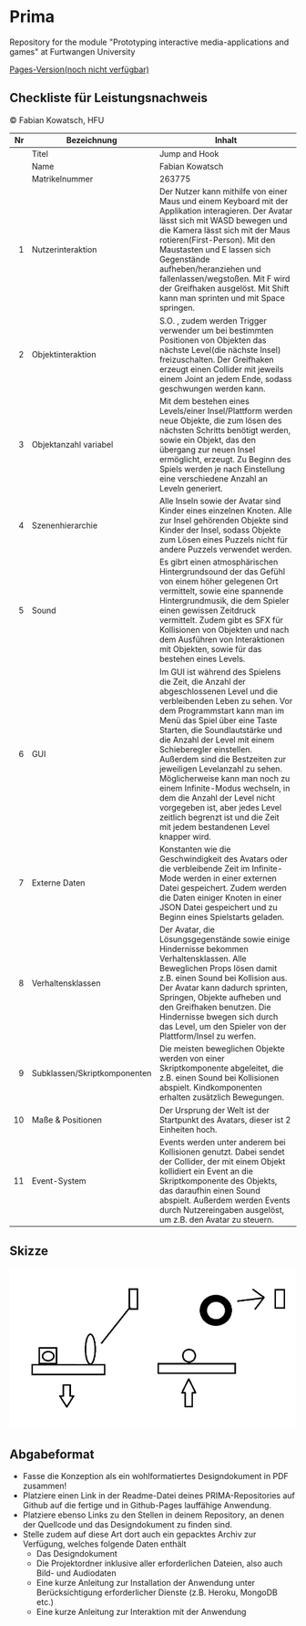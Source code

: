 # Prima

Repository for the module "Prototyping interactive media-applications and games" at Furtwangen University

[Pages-Version(noch nicht verfügbar)](#)

## Checkliste für Leistungsnachweis

© Fabian Kowatsch, HFU

|  Nr | Bezeichnung                  | Inhalt                                                                                                                                                                                                                                                                                                                                                                                                                                                                                                                                                           |
| --: | ---------------------------- | ---------------------------------------------------------------------------------------------------------------------------------------------------------------------------------------------------------------------------------------------------------------------------------------------------------------------------------------------------------------------------------------------------------------------------------------------------------------------------------------------------------------------------------------------------------------- |
|     | Titel                        | Jump and Hook                                                                                                                                                                                                                                                                                                                                                                                                                                                                                                                                                    |
|     | Name                         | Fabian Kowatsch                                                                                                                                                                                                                                                                                                                                                                                                                                                                                                                                                  |
|     | Matrikelnummer               | 263775                                                                                                                                                                                                                                                                                                                                                                                                                                                                                                                                                           |
|   1 | Nutzerinteraktion            | Der Nutzer kann mithilfe von einer Maus und einem Keyboard mit der Applikation interagieren. Der Avatar lässt sich mit WASD bewegen und die Kamera lässt sich mit der Maus rotieren(First-Person). Mit den Maustasten und E lassen sich Gegenstände aufheben/heranziehen und fallenlassen/wegstoßen. Mit F wird der Greifhaken ausgelöst. Mit Shift kann man sprinten und mit Space springen.                                                                                                                                                                    |
|   2 | Objektinteraktion            | S.O. , zudem werden Trigger verwender um bei bestimmten Positionen von Objekten das nächste Level(die nächste Insel) freizuschalten. Der Greifhaken erzeugt einen Collider mit jeweils einem Joint an jedem Ende, sodass geschwungen werden kann.                                                                                                                                                                                                                                                                                                                |
|   3 | Objektanzahl variabel        | Mit dem bestehen eines Levels/einer Insel/Plattform werden neue Objekte, die zum lösen des nächsten Schritts benötigt werden, sowie ein Objekt, das den übergang zur neuen Insel ermöglicht, erzeugt. Zu Beginn des Spiels werden je nach Einstellung eine verschiedene Anzahl an Leveln generiert.                                                                                                                                                                                                                                                              |
|   4 | Szenenhierarchie             | Alle Inseln sowie der Avatar sind Kinder eines einzelnen Knoten. Alle zur Insel gehörenden Objekte sind Kinder der Insel, sodass Objekte zum Lösen eines Puzzels nicht für andere Puzzels verwendet werden.                                                                                                                                                                                                                                                                                                                                                      |
|   5 | Sound                        | Es gibrt einen atmosphärischen Hintergrundsound der das Gefühl von einem höher gelegenen Ort vermittelt, sowie eine spannende Hintergrundmusik, die dem Spieler einen gewissen Zeitdruck vermittelt. Zudem gibt es SFX für Kollisionen von Objekten und nach dem Ausführen von Interaktionen mit Objekten, sowie für das bestehen eines Levels.                                                                                                                                                                                                                  |
|   6 | GUI                          | Im GUI ist während des Spielens die Zeit, die Anzahl der abgeschlossenen Level und die verbleibenden Leben zu sehen. Vor dem Programmstart kann man im Menü das Spiel über eine Taste Starten, die Soundlautstärke und die Anzahl der Level mit einem Schieberegler einstellen. Außerdem sind die Bestzeiten zur jeweiligen Levelanzahl zu sehen. Möglicherweise kann man noch zu einem Infinite-Modus wechseln, in dem die Anzahl der Level nicht vorgegeben ist, aber jedes Level zeitlich begrenzt ist und die Zeit mit jedem bestandenen Level knapper wird. |
|   7 | Externe Daten                | Konstanten wie die Geschwindigkeit des Avatars oder die verbleibende Zeit im Infinite-Mode werden in einer externen Datei gespeichert. Zudem werden die Daten einiger Knoten in einer JSON Datei gespeichert und zu Beginn eines Spielstarts geladen.                                                                                                                                                                                                                                                                                                            |
|   8 | Verhaltensklassen            | Der Avatar, die Lösungsgegenstände sowie einige Hindernisse bekommen Verhaltensklassen. Alle Beweglichen Props lösen damit z.B. einen Sound bei Kollision aus. Der Avatar kann dadurch sprinten, Springen, Objekte aufheben und den Greifhaken benutzen. Die Hindernisse bwegen sich durch das Level, um den Spieler von der Plattform/Insel zu werfen.                                                                                                                                                                                                          |
|   9 | Subklassen/Skriptkomponenten | Die meisten beweglichen Objekte werden von einer Skriptkomponente abgeleitet, die z.B. einen Sound bei Kollisionen abspielt. Kindkomponenten erhalten zusätzlich Bewegungen.                                                                                                                                                                                                                                                                                                                                                                                     |
|  10 | Maße & Positionen            | Der Ursprung der Welt ist der Startpunkt des Avatars, dieser ist 2 Einheiten hoch.                                                                                                                                                                                                                                                                                                                                                                                                                                                                               |
|  11 | Event-System                 | Events werden unter anderem bei Kollisionen genutzt. Dabei sendet der Collider, der mit einem Objekt kollidiert ein Event an die Skriptkomponente des Objekts, das daraufhin einen Sound abspielt. Außerdem werden Events durch Nutzereingaben ausgelöst, um z.B. den Avatar zu steuern.                                                                                                                                                                                                                                                                         |

## Skizze

![Skizze](Design/Skizze.png?raw=true "Skizze")

## Abgabeformat

- Fasse die Konzeption als ein wohlformatiertes Designdokument in PDF zusammen!
- Platziere einen Link in der Readme-Datei deines PRIMA-Repositories auf Github auf die fertige und in Github-Pages lauffähige Anwendung.
- Platziere ebenso Links zu den Stellen in deinem Repository, an denen der Quellcode und das Designdokument zu finden sind.
- Stelle zudem auf diese Art dort auch ein gepacktes Archiv zur Verfügung, welches folgende Daten enthält
  - Das Designdokument
  - Die Projektordner inklusive aller erforderlichen Dateien, also auch Bild- und Audiodaten
  - Eine kurze Anleitung zur Installation der Anwendung unter Berücksichtigung erforderlicher Dienste (z.B. Heroku, MongoDB etc.)
  - Eine kurze Anleitung zur Interaktion mit der Anwendung
